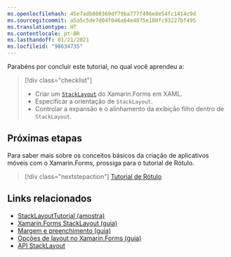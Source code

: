 ```yaml
---
ms.openlocfilehash: 45e7adb080369df79ba777f496e8e54fc1414c9d
ms.sourcegitcommit: a5a5c5de7d04f046a64e4875e180fc93227bf495
ms.translationtype: HT
ms.contentlocale: pt-BR
ms.lasthandoff: 01/21/2021
ms.locfileid: "98634735"
---
```

Parabéns por concluir este tutorial, no qual você aprendeu a:

> [!div class="checklist"]
>
> - Criar um [`StackLayout`](xref:Xamarin.Forms.StackLayout) do Xamarin.Forms em XAML.
> - Especificar a orientação de `StackLayout`.
> - Controlar a expansão e o alinhamento da exibição filho dentro de `StackLayout`.

## <a name="next-steps"></a>Próximas etapas

Para saber mais sobre os conceitos básicos da criação de aplicativos móveis com o Xamarin.Forms, prossiga para o tutorial de Rótulo.

> [!div class="nextstepaction"]
> [Tutorial de Rótulo](~/get-started/tutorials/label/index.yml)

## <a name="related-links"></a>Links relacionados

- [StackLayoutTutorial (amostra)](/samples/xamarin/xamarin-forms-samples/getstarted-tutorials-stacklayouttutorial/)
- [Xamarin.Forms StackLayout (guia)](~/xamarin-forms/user-interface/layouts/stacklayout.md)
- [Margem e preenchimento (guia)](~/xamarin-forms/user-interface/layouts/margin-and-padding.md)
- [Opções de layout no Xamarin.Forms (guia)](~/xamarin-forms/user-interface/layouts/layout-options.md)
- [API StackLayout](xref:Xamarin.Forms.StackLayout)
